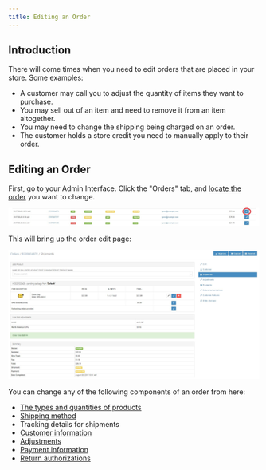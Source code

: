 ```yaml
---
title: Editing an Order
---
```


## Introduction

There will come times when you need to edit orders that are placed in your store. Some examples:

* A customer may call you to adjust the quantity of items they want to purchase.
* You may sell out of an item and need to remove it from an item altogether.
* You may need to change the shipping being charged on an order.
* The customer holds a store credit you need to manually apply to their order.

## Editing an Order

First, go to your Admin Interface. Click the "Orders" tab, and [locate the order](/user/orders/searching_orders.html) you want to change.

![Edit Order Link](../../../images/user/orders/edit_order_link.jpg)

This will bring up the order edit page:

![Order Edit Page](../../../images/user/orders/order_edit.jpg)

You can change any of the following components of an order from here:

* [The types and quantities of products](/user/orders/entering_orders.html#add-products)
* [Shipping method](/user/orders/entering_orders.html#shipments)
* Tracking details for shipments
* [Customer information](/user/orders/entering_orders.html#customer-details)
* [Adjustments](/user/orders/entering_orders.html#adjustments)
* [Payment information](/user/orders/entering_orders.html#payments)
* [Return authorizations](/user/orders/returning_orders.html)
